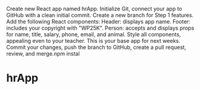 Create new React app named hrApp.
Initialize Git, connect your app to GitHub with a clean initial commit.
Create a new branch for Step 1 features.
Add the following React components:
Header: displays app name.
Footer: includes your copyright with "WP25K".
Person: accepts and displays props for name, title, salary, phone, email, and animal.
Style all components, appealing even to your teacher. This is your base app for next weeks.
Commit your changes, push the branch to GitHub, create a pull request, review, and merge.npm instal
# hrApp
